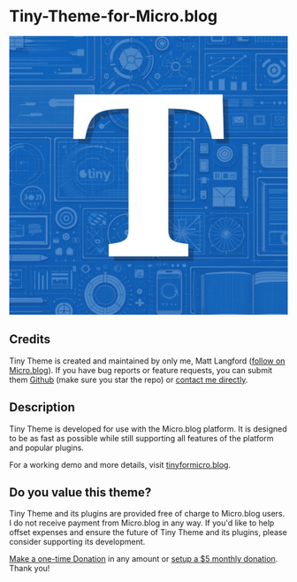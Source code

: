 # Tiny-Theme-for-Micro.blog

![Tiny Theme Screenshot GIF](https://github.com/MattSLangford/Tiny-Theme-for-Micro.blog/blob/main/screenshot.jpg?raw=true)

## Credits

Tiny Theme is created and maintained by only me, Matt Langford ([follow on Micro.blog](http://micro.blog/mtt?remote_follow=1)). If you have bug reports or feature requests, you can submit them [Github](https://github.com/MattSLangford/Tiny-Theme-for-Micro.blog) (make sure you star the repo) or [contact me directly](https://mattlangford.com/about/#contact).

## Description
Tiny Theme is developed for use with the Micro.blog platform. It is designed to be as fast as possible while still supporting all features of the platform and popular plugins.

For a working demo and more details, visit [tinyformicro.blog](https://tinyformicro.blog).

## Do you value this theme?

Tiny Theme and its plugins are provided free of charge to Micro.blog users. I do not receive payment from Micro.blog in any way. If you'd like to help offset expenses and ensure the future of Tiny Theme and its plugins, please consider supporting its development.

[Make a one-time Donation](https://donate.stripe.com/5kAeV7gWk9fk7aE7ss) in any amount or [setup a $5 monthly donation](https://buy.stripe.com/28odR3eOc2QWeD6cMN). Thank you!
